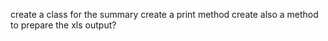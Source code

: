 
create a class for the summary
create a print method
create also a method to prepare the xls output?

